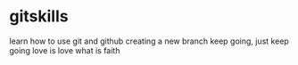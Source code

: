 # gitskills
learn how to use git and github
creating a new branch
keep going, just keep going
love is love
what is faith
